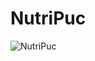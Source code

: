 # NutriPuc

![NutriPuc](https://user-images.githubusercontent.com/107443453/204657237-8f64d2da-6be0-4e16-ad26-b51e38b47d66.png)
